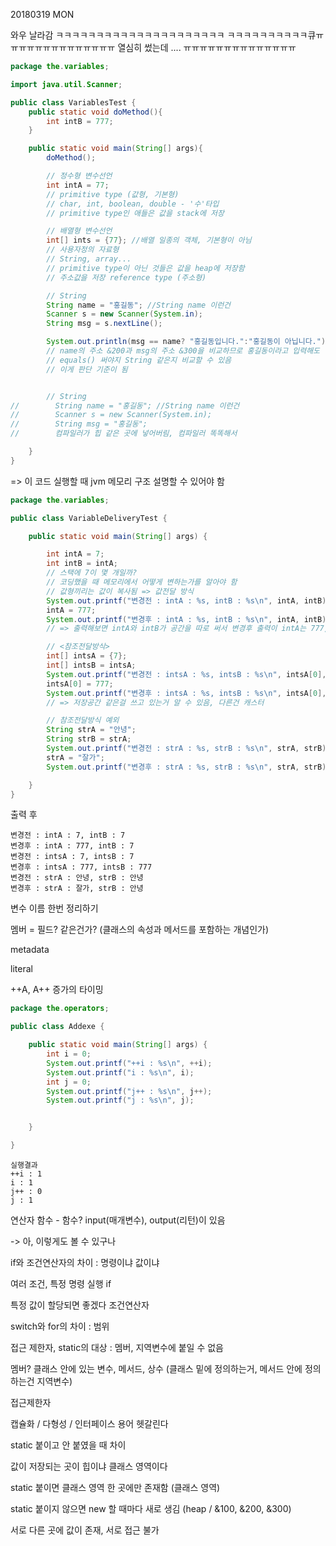 20180319 MON

와우 날라감 ㅋㅋㅋㅋㅋㅋㅋㅋㅋㅋㅋㅋㅋㅋㅋㅋㅋㅋㅋㅋㅋ ㅋㅋㅋㅋㅋㅋㅋㅋㅋㅋ큐ㅠㅠㅠㅠㅠㅠㅠㅠㅠㅠㅠㅠㅠㅠ 열심히 썼는데 .... ㅠㅠㅠㅠㅠㅠㅠㅠㅠㅠㅠㅠㅠㅠ

```java
package the.variables;

import java.util.Scanner;

public class VariablesTest {
    public static void doMethod(){
        int intB = 777;
    }

    public static void main(String[] args){
        doMethod();

        // 정수형 변수선언
        int intA = 77;
        // primitive type (값형, 기본형) 
        // char, int, boolean, double - '수'타입
        // primitive type인 애들은 값을 stack에 저장

        // 배열형 변수선언
        int[] ints = {77}; //배열 일종의 객체, 기본형이 아님
        // 사용자정의 자료형
        // String, array... 
        // primitive type이 아닌 것들은 값을 heap에 저장함
        // 주소값을 저장 reference type (주소형)

        // String
        String name = "홍길동"; //String name 이런건 
        Scanner s = new Scanner(System.in);
        String msg = s.nextLine();

        System.out.println(msg == name? "홍길동입니다.":"홍길동이 아닙니다.");
        // name의 주소 &200과 msg의 주소 &300을 비교하므로 홍길동이라고 입력해도 아닙니다가 나옴
        // equals() 써야지 String 같은지 비교할 수 있음
        // 이게 판단 기준이 됨 


        // String
//        String name = "홍길동"; //String name 이런건 
//        Scanner s = new Scanner(System.in);
//        String msg = "홍길동";
//        컴파일러가 힙 같은 곳에 넣어버림, 컴파일러 똑똑해서

    }
}
```

=&gt; 이 코드 실행할 때 jvm 메모리 구조 설명할 수 있어야 함

```java
package the.variables;

public class VariableDeliveryTest {

    public static void main(String[] args) {

        int intA = 7;
        int intB = intA;
        // 스택에 7이 몇 개일까? 
        // 코딩했을 때 메모리에서 어떻게 변하는가를 알아야 함
        // 값형끼리는 값이 복사됨 => 값전달 방식
        System.out.printf("변경전 : intA : %s, intB : %s\n", intA, intB);
        intA = 777;
        System.out.printf("변경후 : intA : %s, intB : %s\n", intA, intB);
        // => 출력해보면 intA와 intB가 공간을 따로 써서 변경후 출력이 intA는 777, intB는 7이 나온다. 

        // <참조전달방식>
        int[] intsA = {7};
        int[] intsB = intsA;
        System.out.printf("변경전 : intsA : %s, intsB : %s\n", intsA[0], intsB[0]);
        intsA[0] = 777;
        System.out.printf("변경후 : intsA : %s, intsB : %s\n", intsA[0], intsB[0]);
        // => 저장공간 같은걸 쓰고 있는거 알 수 있음, 다른건 캐스터 

        // 참조전달방식 예외
        String strA = "안녕";
        String strB = strA;
        System.out.printf("변경전 : strA : %s, strB : %s\n", strA, strB);
        strA = "잘가";
        System.out.printf("변경후 : strA : %s, strB : %s\n", strA, strB);

    }
}
```

출력 후

```
변경전 : intA : 7, intB : 7
변경후 : intA : 777, intB : 7
변경전 : intsA : 7, intsB : 7
변경후 : intsA : 777, intsB : 777
변경전 : strA : 안녕, strB : 안녕
변경후 : strA : 잘가, strB : 안녕
```

변수 이름 한번 정리하기

멤버 = 필드? 같은건가? \(클래스의 속성과 메서드를 포함하는 개념인가\)

metadata

literal

++A, A++ 증가의 타이밍

```java
package the.operators;

public class Addexe {

    public static void main(String[] args) {
        int i = 0;
        System.out.printf("++i : %s\n", ++i);
        System.out.printf("i : %s\n", i);
        int j = 0;
        System.out.printf("j++ : %s\n", j++);
        System.out.printf("j : %s\n", j);


    }

}
```

```
실행결과
++i : 1
i : 1
j++ : 0
j : 1
```

연산자 함수 - 함수? input\(매개변수\), output\(리턴\)이 있음

-&gt; 아, 이렇게도 볼 수 있구나

if와 조건연산자의 차이 : 명령이냐 값이냐

여러 조건, 특정 명령 실행 if

특정 값이 할당되면 좋겠다 조건연산자

switch와 for의 차이 : 범위



접근 제한자, static의 대상 : 멤버, 지역변수에 붙일 수 없음

멤버? 클래스 안에 있는 변수, 메서드, 상수 \(클래스 밑에 정의하는거, 메서드 안에 정의하는건 지역변수\)



접근제한자



캡슐화 / 다형성 / 인터페이스 용어 헷갈린다



static 붙이고 안 붙였을 때 차이 

값이 저장되는 곳이 힙이냐 클래스 영역이다 

static 붙이면 클래스 영역 한 곳에만 존재함 \(클래스 영역\)

static 붙이지 않으면 new 할 때마다 새로 생김 \(heap / &100, &200, &300\)

서로 다른 곳에 값이 존재, 서로 접근 불가 





